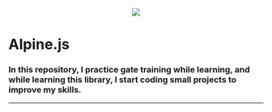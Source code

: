 <p align="center">
<img src="https://user-images.githubusercontent.com/71524940/139679236-92c600a1-d7f1-4002-9005-c1fc6606b959.jpg"/>
  <h1>Alpine.js</h1>
  <h3>
In this repository, I practice gate training while learning, and while learning this library, I start coding small projects to improve my skills.
</h3>
</p>
<hr />
